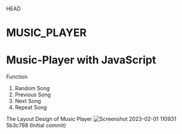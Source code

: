  HEAD
# MUSIC_PLAYER

# Music-Player with JavaScript

Function
1) Random Song
2) Previous Song
3) Next Song
4) Repeat Song

The Layout Design of Music Player
![Screenshot 2023-02-01 110931](https://user-images.githubusercontent.com/86345777/215935830-07cfc994-c4f7-421c-91c5-f2ad7a0d42d4.png)
5b3c788 (Initial commit)
